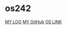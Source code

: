 # os242
[MY LOG](https://github.com/muzkii/os242/blob/master/TXT/mylog.txt)
[MY GitHub](https://github.com/muzkii)
[OS LINK](https://muzkii.github.io/os242/LINKS/)
